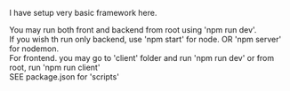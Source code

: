 I have setup very basic framework here.

You may run both front and backend from root using 'npm run dev'.  
If you wish th run only backend, use 'npm start' for node. OR 'npm server' for nodemon.  
For frontend. you may go to 'client' folder and run 'npm run dev' or from root, run 'npm run client'  
SEE package.json for 'scripts'
